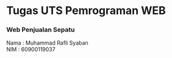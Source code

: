 # Tugas UTS Pemrograman WEB
<h3>Web Penjualan Sepatu</h3>
Nama  : Muhammad Rafli Syaban<br>
NIM   : 60900119037
